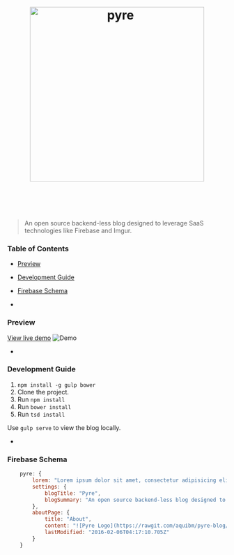 <h1 align="center">
	<br>
	<img width="400" src="https://rawgit.com/aquibm/pyre-blog/master/pyre-logo.png" alt="pyre">
	<br>
	<br>
	<br>
</h1>

> An open source backend-less blog designed to leverage SaaS technologies like Firebase and Imgur.


### Table of Contents
- [Preview](#preview)
- [Development Guide](#development-guide)
- [Firebase Schema](#firebase-schema)

-

### Preview
[View live demo](https://pyre.firebaseapp.com)
![Demo](https://rawgit.com/aquibm/pyre-blog/master/pyre-preview.png)

-

### Development Guide

1. `npm install -g gulp bower`
2. Clone the project.
3. Run `npm install`
4. Run `bower install`
5. Run `tsd install`

Use `gulp serve` to view the blog locally.

-

### Firebase Schema
```javascript
	pyre: {
	    lorem: "Lorem ipsum dolor sit amet, consectetur adipisicing elit. Ea corrupti, optio!",
	    settings: {
	      	blogTitle: "Pyre",
	      	blogSummary: "An open source backend-less blog designed to leverage SaaS technologies like Firebase and Imgur."
	    },
	    aboutPage: {
			title: "About",
			content: "![Pyre Logo](https://rawgit.com/aquibm/pyre-blog/master/pyre-logo.png)\n\n> An open source backend-less blog designed to leverage SaaS technologies like Firebase and Imgur.\n\n---\n\n\n### Table of Contents\n- [Development Guide](#development-guide)\n- [Firebase Schema](#firebase-schema)\n\n---\n\n### Development Guide\n\n1. `npm install -g gulp bower`\n2. Clone the project.\n3. Run `npm install`\n4. Run `bower install`\n5. Run `tsd install`\n\nUse `gulp serve` to view the blog locally.\n\n---\n\n\n### Firebase Schema\n```javascript\n\tpyre: {\n\t    lorem: \"Lorem ipsum dolor sit amet, consectetur adipisicing elit. Ea corrupti, optio!\",\n\t    settings: {\n\t      \tblogTitle: \"Pyre\",\n\t      \tblogSummary: \"An open source backend-less blog designed to leverage SaaS technologies like Firebase and Imgur.\"\n\t    },\n\t    aboutPage: {\n\t\t\ttitle: \"About\",\n\t\t\tcontent: \"![Pyre Logo](https://rawgit.com/aquibm/pyre-blog/master/pyre-logo.png)  > An open source backend-less blog designed to leverage SaaS technologies like Firebase and Imgur.  ---   ### Table of Contents - [Development Guide](#development-guide) - [Firebase Schema](#firebase-schema)  ---  ### Development Guide  1. `npm install -g gulp bower` 2. Clone the project. 3. Run `npm install` 4. Run `bower install` 5. Run `tsd install`  Use `gulp serve` to view the blog locally.  ---   ### Firebase Schema ``` js pyre: {     lorem: \"Lorem ipsum dolor sit amet, consectetur adipisicing elit. Ea corrupti, optio!\",     settings: {       \tblogTitle: \"Pyre\",       \tblogSummary: \"An open source backend-less blog designed to leverage SaaS technologies like Firebase and Imgur.\"     },     aboutPage: { \t\ttitle: \"About\", \t\tcontent: \"\", \t\tlastModified: \"2016-02-06T04:17:10.705Z\" \t} }\t ```\",\n\t\t\tlastModified: \"2016-02-06T04:17:10.705Z\"\n\t\t}\n\t}\n```",
			lastModified: "2016-02-06T04:17:10.705Z"
		}
  	}
```
